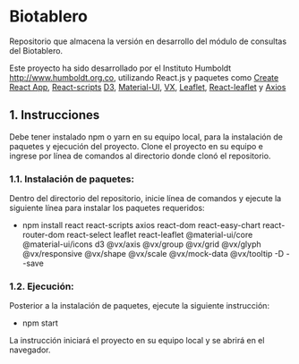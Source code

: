 # Biotablero
Repositorio que almacena la versión en desarrollo del módulo de consultas del Biotablero.

Este proyecto ha sido desarrollado por el Instituto Humboldt http://www.humboldt.org.co, utilizando React.js y paquetes como [Create React App](https://github.com/facebookincubator/create-react-app), [React-scripts](https://www.npmjs.com/package/react-scripts) [D3](https://d3js.org), [Material-UI](https://material-ui.com), [VX](https://vx-demo.now.sh/), [Leaflet](https://leafletjs.com/), [React-leaflet](https://react-leaflet.js.org) y [Axios](https://alligator.io/react/axios-react/)

## 1. Instrucciones

Debe tener instalado npm o yarn en su equipo local, para la instalación de paquetes y ejecución del proyecto. Clone el proyecto en su equipo e ingrese por línea de comandos al directorio donde clonó el repositorio.

### 1.1. Instalación de paquetes:
Dentro del directorio del repositorio, inicie línea de comandos y ejecute la siguiente línea para instalar los paquetes requeridos:

- npm install react react-scripts axios react-dom react-easy-chart react-router-dom react-select leaflet react-leaflet @material-ui/core @material-ui/icons d3 @vx/axis @vx/group @vx/grid @vx/glyph @vx/responsive @vx/shape @vx/scale @vx/mock-data @vx/tooltip -D --save

### 1.2. Ejecución:
Posterior a la instalación de paquetes, ejecute la siguiente instrucción:

- npm start

La instrucción iniciará el proyecto en su equipo local y se abrirá en el navegador.
